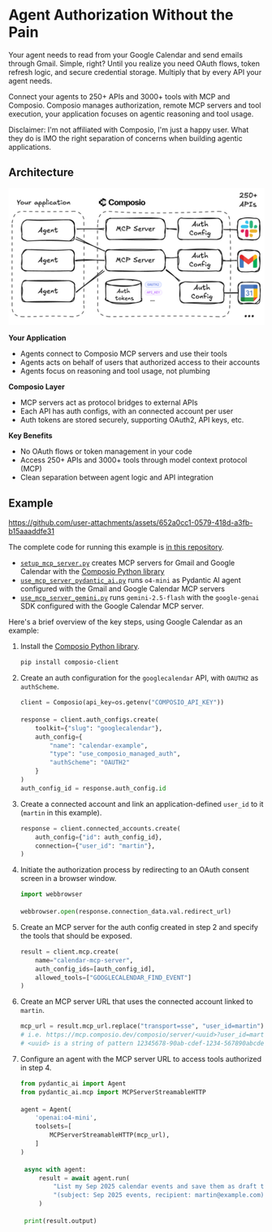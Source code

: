 # Agent Authorization Without the Pain

Your agent needs to read from your Google Calendar and send emails through Gmail. Simple, right? Until you realize you need OAuth flows, token refresh logic, and secure credential storage. Multiply that by every API your agent needs.

Connect your agents to 250+ APIs and 3000+ tools with MCP and Composio. Composio manages authorization, remote MCP servers and tool execution, your application focuses on agentic reasoning and tool usage. 

Disclaimer: I'm not affiliated with Composio, I'm just a happy user. What they do is IMO the right separation of concerns when building agentic applications.

## Architecture

![architecture](architecture.png)

**Your Application**
- Agents connect to Composio MCP servers and use their tools
- Agents acts on behalf of users that authorized access to their accounts
- Agents focus on reasoning and tool usage, not plumbing

**Composio Layer**
- MCP servers act as protocol bridges to external APIs
- Each API has auth configs, with an connected account per user
- Auth tokens are stored securely, supporting OAuth2, API keys, etc.

**Key Benefits**
- No OAuth flows or token management in your code
- Access 250+ APIs and 3000+ tools through model context protocol (MCP)
- Clean separation between agent logic and API integration

## Example

https://github.com/user-attachments/assets/652a0cc1-0579-418d-a3fb-b15aaaddfe31

The complete code for running this example is [in this repository](https://github.com/krasserm/agent-auth).

- [`setup_mcp_server.py`](setup_mcp_server.py) creates MCP servers for Gmail and Google Calendar with the [Composio Python library](https://github.com/ComposioHQ/composio-base-py)
- [`use_mcp_server_pydantic_ai.py`](use_mcp_server_pydantic_ai.py) runs `o4-mini` as Pydantic AI agent configured with the Gmail and Google Calendar MCP servers
- [`use_mcp_server_gemini.py`](use_mcp_server_gemini.py) runs `gemini-2.5-flash` with the `google-genai` SDK configured with the Google Calendar MCP server.

Here's a brief overview of the key steps, using Google Calendar as an example:

1. Install the [Composio Python library](https://github.com/ComposioHQ/composio-base-py).

   ```bash
   pip install composio-client
   ```

2. Create an auth configuration for the `googlecalendar` API, with `OAUTH2` as `authScheme`.

   ```python
   client = Composio(api_key=os.getenv("COMPOSIO_API_KEY"))

   response = client.auth_configs.create(
       toolkit={"slug": "googlecalendar"},
       auth_config={
           "name": "calendar-example", 
           "type": "use_composio_managed_auth",
           "authScheme": "OAUTH2"
       }
   )
   auth_config_id = response.auth_config.id
   ```

3. Create a connected account and link an application-defined `user_id` to it (`martin` in this example).

   ```python
   response = client.connected_accounts.create(
       auth_config={"id": auth_config_id},
       connection={"user_id": "martin"},
   )
   ```

4. Initiate the authorization process by redirecting to an OAuth consent screen in a browser window. 

   ```python
   import webbrowser

   webbrowser.open(response.connection_data.val.redirect_url)
   ```

5. Create an MCP server for the auth config created in step 2 and specify the tools that should be exposed.

   ```python
   result = client.mcp.create(
       name="calendar-mcp-server",
       auth_config_ids=[auth_config_id],
       allowed_tools=["GOOGLECALENDAR_FIND_EVENT"]
   )
   ```

6. Create an MCP server URL that uses the connected account linked to `martin`.

   ```python
   mcp_url = result.mcp_url.replace("transport=sse", "user_id=martin")
   # i.e. https://mcp.composio.dev/composio/server/<uuid>?user_id=martin
   # <uuid> is a string of pattern 12345678-90ab-cdef-1234-567890abcdef
   ```

7. Configure an agent with the MCP server URL to access tools authorized in step 4.

   ```python
   from pydantic_ai import Agent
   from pydantic_ai.mcp import MCPServerStreamableHTTP

   agent = Agent(
       'openai:o4-mini',
       toolsets=[
           MCPServerStreamableHTTP(mcp_url),  
       ]
   )

    async with agent:
        result = await agent.run(
            "List my Sep 2025 calendar events and save them as draft to my gmail account "
            "(subject: Sep 2025 events, recipient: martin@example.com)."
        )
    
    print(result.output)
   ```
